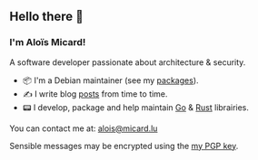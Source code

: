 ## Hello there 👋

### I'm Aloïs Micard!

A software developer passionate about architecture & security.

- 📦 I'm a Debian maintainer (see my [packages](https://qa.debian.org/developer.php?login=alois@micard.lu)).
- ✍️ I write blog [posts](https://blog.creekorful.com) from time to time.
- 📟 I develop, package and help maintain [Go](https://golang.org/) & [Rust](https://www.rust-lang.org/) librairies.

You can contact me at: alois@micard.lu

Sensible messages may be encrypted using the [my PGP key](https://keyserver.ubuntu.com/pks/lookup?op=get&search=0xda4aa4369bfae29967cde85bf733e8710859fcd2).
